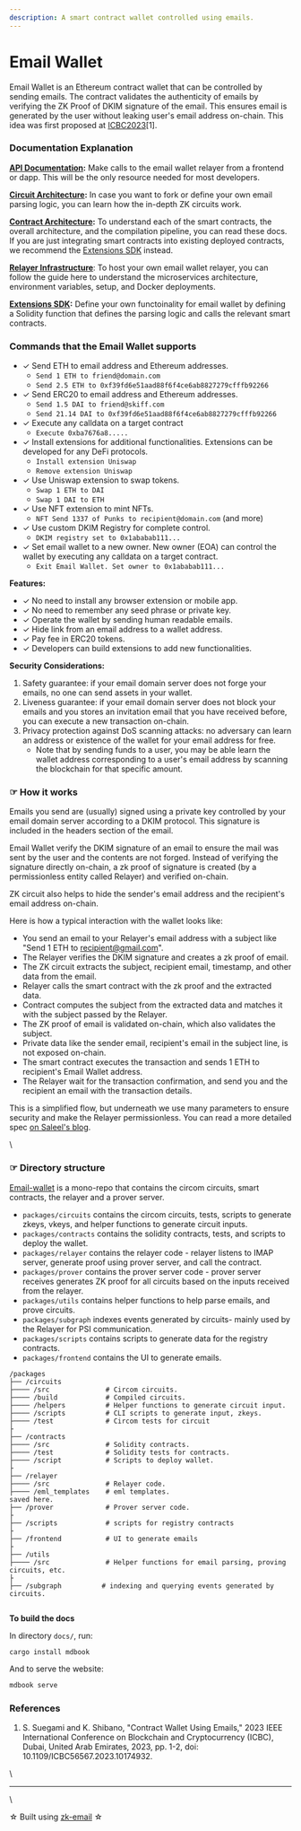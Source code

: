 ```yaml
---
description: A smart contract wallet controlled using emails.
---
```


# Email Wallet

Email Wallet is an Ethereum contract wallet that can be controlled by sending emails. The contract validates the authenticity of emails by verifying the ZK Proof of DKIM signature of the email. This ensures email is generated by the user without leaking user's email address on-chain. This idea was first proposed at [ICBC2023](https://speakerdeck.com/sorasuegami/icbc2023-contract-wallet-using-emails)\[1].

### Documentation Explanation

[**API Documentation**](api-documentation.md)**:** Make calls to the email wallet relayer from a frontend or dapp. This will be the only resource needed for most developers.

[**Circuit Architecture**](circuit-architecture.md)**:** In case you want to fork or define your own email parsing logic, you can learn how the in-depth ZK circuits work.

[**Contract Architecture**](contract-architecture.md)**:** To understand each of the smart contracts, the overall architecture, and the compilation pipeline, you can read these docs. If you are just integrating smart contracts into existing deployed contracts, we recommend the [Extensions SDK](email-wallet-extensions-sdk.md) instead.&#x20;

[**Relayer Infrastructure**](relayer-infrastructure.md): To host your own email wallet relayer, you can follow the guide here to understand the microservices architecture, environment variables, setup, and Docker deployments.

[**Extensions SDK**](email-wallet-extensions-sdk.md)**:** Define your own functoinality for email wallet by defining a Solidity function that defines the parsing logic and calls the relevant smart contracts.

### **Commands that the Email Wallet supports**

* ✓ Send ETH to email address and Ethereum addresses.
  * `Send 1 ETH to friend@domain.com`
  * `Send 2.5 ETH to 0xf39fd6e51aad88f6f4ce6ab8827279cfffb92266`
* ✓ Send ERC20 to email address and Ethereum addresses.
  * `Send 1.5 DAI to friend@skiff.com`
  * `Send 21.14 DAI to 0xf39fd6e51aad88f6f4ce6ab8827279cfffb92266`
* ✓ Execute any calldata on a target contract
  * `Execute 0xba7676a8.....`
* ✓ Install extensions for additional functionalities. Extensions can be developed for any DeFi protocols.
  * `Install extension Uniswap`
  * `Remove extension Uniswap`
* ✓ Use Uniswap extension to swap tokens.
  * `Swap 1 ETH to DAI`
  * `Swap 1 DAI to ETH`
* ✓ Use NFT extension to mint NFTs.
  * `NFT Send 1337 of Punks to recipient@domain.com` (and more)
* ✓ Use custom DKIM Registry for complete control.
  * `DKIM registry set to 0x1ababab111...`
* ✓ Set email wallet to a new owner. New owner (EOA) can control the wallet by executing any calldata on a target contract.
  * `Exit Email Wallet. Set owner to 0x1ababab111...`

**Features:**

* ✓ No need to install any browser extension or mobile app.
* ✓ No need to remember any seed phrase or private key.
* ✓ Operate the wallet by sending human readable emails.
* ✓ Hide link from an email address to a wallet address.
* ✓ Pay fee in ERC20 tokens.
* ✓ Developers can build extensions to add new functionalities.

**Security Considerations:**

1. Safety guarantee: if your email domain server does not forge your emails, no one can send assets in your wallet.
2. Liveness guarantee: if your email domain server does not block your emails and you stores an invitation email that you have received before, you can execute a new transaction on-chain.
3. Privacy protection against DoS scanning attacks: no adversary can learn an address or existence of the wallet for your email address for free.
   * Note that by sending funds to a user, you may be able learn the wallet address corresponding to a user's email address by scanning the blockchain for that specific amount.

### ☞ How it works

Emails you send are (usually) signed using a private key controlled by your email domain server according to a DKIM protocol. This signature is included in the headers section of the email.

Email Wallet verify the DKIM signature of an email to ensure the mail was sent by the user and the contents are not forged. Instead of verifying the signature directly on-chain, a zk proof of signature is created (by a permissionless entity called Relayer) and verified on-chain.

ZK circuit also helps to hide the sender's email address and the recipient's email address on-chain.

Here is how a typical interaction with the wallet looks like:

* You send an email to your Relayer's email address with a subject like "Send 1 ETH to recipient@gmail.com".
* The Relayer verifies the DKIM signature and creates a zk proof of email.
* The ZK circuit extracts the subject, recipient email, timestamp, and other data from the email.
* Relayer calls the smart contract with the zk proof and the extracted data.
* Contract computes the subject from the extracted data and matches it with the subject passed by the Relayer.
* The ZK proof of email is validated on-chain, which also validates the subject.
* Private data like the sender email, recipient's email in the subject line, is not exposed on-chain.
* The smart contract executes the transaction and sends 1 ETH to recipient's Email Wallet address.
* The Relayer wait for the transaction confirmation, and send you and the recipient an email with the transaction details.

This is a simplified flow, but underneath we use many parameters to ensure security and make the Relayer permissionless. You can read a more detailed spec [on Saleel's blog](https://saleel.xyz/blog/email-wallet/).

\


### ☞ Directory structure

[Email-wallet](https://github.com/zkemail/email-wallet) is a mono-repo that contains the circom circuits, smart contracts, the relayer and a prover server.

* `packages/circuits` contains the circom circuits, tests, scripts to generate zkeys, vkeys, and helper functions to generate circuit inputs.
* `packages/contracts` contains the solidity contracts, tests, and scripts to deploy the wallet.
* `packages/relayer` contains the relayer code - relayer listens to IMAP server, generate proof using prover server, and call the contract.
* `packages/prover` contains the prover server code - prover server receives generates ZK proof for all circuits based on the inputs received from the relayer.
* `packages/utils` contains helper functions to help parse emails, and prove circuits.
* `packages/subgraph` indexes events generated by circuits- mainly used by the Relayer for PSI communication.
* `packages/scripts` contains scripts to generate data for the registry contracts.
* `packages/frontend` contains the UI to generate emails.

```
/packages
├── /circuits
├──── /src              # Circom circuits.
├──── /build            # Compiled circuits.
├──── /helpers          # Helper functions to generate circuit input.
├──── /scripts          # CLI scripts to generate input, zkeys.
├──── /test             # Circom tests for circuit
├
├── /contracts
├──── /src              # Solidity contracts.
├──── /test             # Solidity tests for contracts.
├──── /script           # Scripts to deploy wallet.
├
├── /relayer
├──── /src              # Relayer code.
├──── /eml_templates    # eml templates.
saved here.
├── /prover             # Prover server code.
├
├── /scripts            # scripts for registry contracts
├
├── /frontend           # UI to generate emails
├
├── /utils
├──── /src              # Helper functions for email parsing, proving circuits, etc.
├
├── /subgraph          # indexing and querying events generated by circuits.


```

**To build the docs**

In directory `docs/`, run:

```
cargo install mdbook
```

And to serve the website:

```sh
mdbook serve
```

### References

1. S. Suegami and K. Shibano, "Contract Wallet Using Emails," 2023 IEEE International Conference on Blockchain and Cryptocurrency (ICBC), Dubai, United Arab Emirates, 2023, pp. 1-2, doi: 10.1109/ICBC56567.2023.10174932.

\


***

\


☆ Built using [zk-email](https://github.com/zkemail/zk-email-verify) ☆

